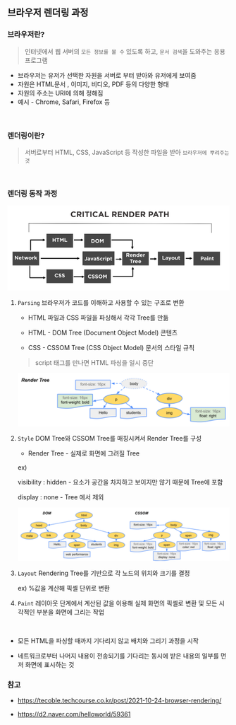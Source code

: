 ## 브라우저 렌더링 과정

### 브라우저란?

> 인터넷에서 웹 서버의 `모든 정보를 볼 수` 있도록 하고, `문서 검색`을 도와주는 응용프로그램

- 브라우저는 유저가 선택한 자원을 서버로 부터 받아와 유저에게 보여줌
- 자원은 HTML문서 , 이미지, 비디오, PDF 등의 다양한 형태
- 자원의 주소는 URI에 의해 정해짐
- 예시 - Chrome, Safari, Firefox 등

<br>

### 렌더링이란?

> 서버로부터 HTML, CSS, JavaScript 등 작성한 파일을 받아 `브라우저에 뿌려주는 것`

<br>

### 렌더링 동작 과정

![Untitled](../resources/브라우저%20렌더링%20과정/image_3.png)

1. `Parsing` 브라우저가 코드를 이해하고 사용할 수 있는 구조로 변환

   - HTML 파일과 CSS 파일을 파싱해서 각각 Tree를 만듦

   - HTML - DOM Tree (Document Object Model) 콘텐츠

   - CSS - CSSOM Tree (CSS Object Model) 문서의 스타일 규칙

   > script 태그를 만나면 HTML 파싱을 일시 중단

   ![Untitled](../resources/브라우저%20렌더링%20과정/image_1.png)

2. `Style` DOM Tree와 CSSOM Tree를 매칭시켜서 Render Tree를 구성

   - Render Tree - 실제로 화면에 그려질 Tree

   ex)

   visibility : hidden - 요소가 공간을 차지하고 보이지만 않기 때문에 Tree에 포함

   display : none - Tree 에서 제외

   ![Untitled](../resources/브라우저%20렌더링%20과정/image_2.png)

3. `Layout` Rendering Tree를 기반으로 각 노드의 위치와 크기를 결정

   ex) %값을 계산해 픽셀 단위로 변환

4. `Paint` 레이아웃 단계에서 계산된 값을 이용해 실제 화면의 픽셀로 변환 및 모든 시각적인 부분을 화면에 그리는 작업

<br>

- 모든 HTML을 파싱할 때까지 기다리지 않고 배치와 그리기 과정을 시작

- 네트워크로부터 나머지 내용이 전송되기를 기다리는 동시에 받은 내용의 일부를 먼저 화면에 표시하는 것

### 참고

- https://tecoble.techcourse.co.kr/post/2021-10-24-browser-rendering/

- https://d2.naver.com/helloworld/59361

